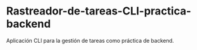 # Rastreador-de-tareas-CLI-practica-backend
Aplicación CLI para la gestión de tareas como práctica de backend.
